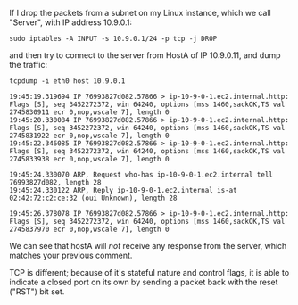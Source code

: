 If I drop the packets from a subnet on my Linux instance, which we call "Server", with IP address 10.9.0.1:

`sudo iptables -A INPUT -s 10.9.0.1/24 -p tcp -j DROP`

and then try to connect to the server from HostA of IP 10.9.0.11, and dump the traffic:

```
tcpdump -i eth0 host 10.9.0.1

19:45:19.319694 IP 76993827d082.57866 > ip-10-9-0-1.ec2.internal.http: Flags [S], seq 3452272372, win 64240, options [mss 1460,sackOK,TS val 2745830911 ecr 0,nop,wscale 7], length 0
19:45:20.330084 IP 76993827d082.57866 > ip-10-9-0-1.ec2.internal.http: Flags [S], seq 3452272372, win 64240, options [mss 1460,sackOK,TS val 2745831922 ecr 0,nop,wscale 7], length 0
19:45:22.346085 IP 76993827d082.57866 > ip-10-9-0-1.ec2.internal.http: Flags [S], seq 3452272372, win 64240, options [mss 1460,sackOK,TS val 2745833938 ecr 0,nop,wscale 7], length 0

19:45:24.330070 ARP, Request who-has ip-10-9-0-1.ec2.internal tell 76993827d082, length 28
19:45:24.330122 ARP, Reply ip-10-9-0-1.ec2.internal is-at 02:42:72:c2:ce:32 (oui Unknown), length 28

19:45:26.378078 IP 76993827d082.57866 > ip-10-9-0-1.ec2.internal.http: Flags [S], seq 3452272372, win 64240, options [mss 1460,sackOK,TS val 2745837970 ecr 0,nop,wscale 7], length 0
```

We can see that hostA will *not* receive any response from the server, which matches your previous comment.




TCP is different; because of it's stateful nature and control flags, it is able to indicate a closed port on its own by sending a packet back with the reset ("RST") bit set.